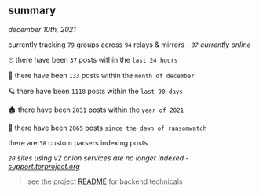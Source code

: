 
## summary
_december 10th, 2021_

currently tracking `79` groups across `94` relays & mirrors - _`37` currently online_

⏲ there have been `37` posts within the `last 24 hours`

🦈 there have been `133` posts within the `month of december`

🪐 there have been `1118` posts within the `last 90 days`

🏚 there have been `2031` posts within the `year of 2021`

🦕 there have been `2065` posts `since the dawn of ransomwatch`

there are `38` custom parsers indexing posts

_`20` sites using v2 onion services are no longer indexed - [support.torproject.org](https://support.torproject.org/onionservices/v2-deprecation/)_

> see the project [README](https://github.com/thetanz/ransomwatch#ransomwatch--) for backend technicals
